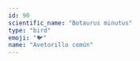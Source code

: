 ```yaml
---
id: 90
scientific_name: "Botaurus minutus"
type: "bird"
emoji: "🐦"
name: "Avetorillo común"
---
```

